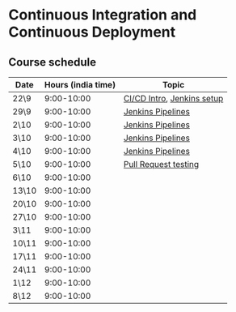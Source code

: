 # Continuous Integration and Continuous Deployment

## Course schedule

| Date | Hours (india time) | Topic                                                                                                                 |
| ---- |--------------------|-----------------------------------------------------------------------------------------------------------------------| 
| 22\9 | 	9:00-10:00       | [CI/CD Intro](https://alonitac.github.io/UPES-CSDV3001/slides/cicd.html), [Jenkins setup](tutorials/jenkins_setup.md) | 
| 29\9 | 	9:00-10:00       | [Jenkins Pipelines](tutorials/jenkins_pipelines.md)                                                                   | 
| 2\10 | 	9:00-10:00       | [Jenkins Pipelines](tutorials/jenkins_pipelines.md)	                                                                  | 
| 3\10 | 	9:00-10:00       | [Jenkins Pipelines](tutorials/jenkins_pipelines.md)                                                                   | 
| 4\10 | 	9:00-10:00       | [Jenkins Pipelines](tutorials/jenkins_pipelines.md)                                                                   | 
| 5\10 | 	9:00-10:00       | [Pull Request testing](tutorials/jenkins_pr_testing.md)                                                                | 
| 6\10 | 	9:00-10:00       |                                                                                                                       | 
| 13\10 | 	9:00-10:00       |                                                                                                                       | 
| 20\10 | 	9:00-10:00       |                                                                                                                       | 
| 27\10 | 	9:00-10:00       |                                                                                                                       | 
| 3\11 | 	9:00-10:00       |                                                                                                                       | 
| 10\11 | 	9:00-10:00       |                                                                                                                       | 
| 17\11 | 	9:00-10:00       |                                                                                                                       | 
| 24\11 | 	9:00-10:00       |                                                                                                                       | 
| 1\12 | 	9:00-10:00       |                                                                                                                       | 
| 8\12 | 	9:00-10:00       |                                                                                                                       | 